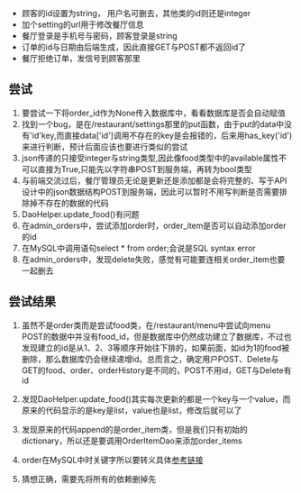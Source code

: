 * 顾客的id设置为string， 用户名可删去，其他类的id则还是integer
* 加个setting的url用于修改餐厅信息
* 餐厅登录是手机号与密码，顾客登录是string
* 订单的id与日期由后端生成，因此直接GET与POST都不返回id了
* 餐厅拒绝订单，发信号到顾客那里


## 尝试

1. 要尝试一下将order_id作为None传入数据库中，看看数据库是否会自动赋值
2. 找到一个bug，是在/restaurant/settings那里的put函数，由于put的data中没有'id'key,而直接data['id']调用不存在的key是会报错的，后来用has_key('id')来进行判断，预计后面应该也要进行类似的尝试
3. json传递的只接受integer与string类型,因此像food类型中的available属性不可以直接为True,只能先以字符串POST到服务端，再转为bool类型
4. 与前端交流过后，餐厅管理员无论是更新还是添加都是会将完整的、写于API设计中的json数据结构POST到服务端，因此可以暂时不用写判断是否需要排除掉不存在的数据的代码
5. DaoHelper.update_food()有问题
6. 在admin_orders中，尝试添加order时，order_item是否可以自动添加order的id
7. 在MySQL中调用语句select * from order;会说是SQL syntax error
8. 在admin_orders中，发现delete失败，感觉有可能要连相关order_item也要一起删去

## 尝试结果
1. 虽然不是order类而是尝试food类，在/restaurant/menu中尝试向menu POST的数据中并没有food_id，但是数据库中仍然成功建立了数据库，不过也发现建立的id是从1、2、3等顺序开始往下排的，如果前面，如id为1的food被删除，那么数据库仍会继续递增id。总而言之，确定用户POST、Delete与GET的food、order、orderHistory是不同的，POST不用id，GET与Delete有id


5. 发现DaoHelper.update_food()其实每次更新的都是一个key与一个value，而原来的代码显示的是key是list，value也是list，修改后就可以了
6. 发现原来的代码append的是order_item类，但是我们只有初始的dictionary，所以还是要调用OrderItemDao来添加order_items
7. order在MySQL中时关键字所以要转义具体[参考链接](https://blog.csdn.net/andyzhaojianhui/article/details/49586555)
8. 猜想正确，需要先将所有的依赖删掉先

